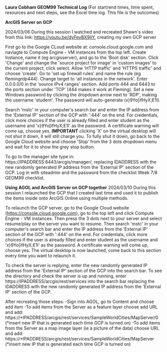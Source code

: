 **Laura Cobham GEOM99 Technical Log** (For start/end times, time spent, resources and next steps, see the Excel time log. This file is the outcomes)

**ArcGIS Server on GCP**

2024/03/06
During this session I watched and recreated Shawn's video from this link: https://youtu.be/dyFeyBX9jIY, creating my own GCP server

First go to the Google CLoud website at: console.cloud.google.com and naviagte to Compute Engine - VM instances from the top left.
Create Instance, name it (eg arcgisserver), and go to the 'Boot disk' section. Click 'Change' and change the 'source project for image' in 'custom images' to the current project, click select.
Allow 'HTTP traffic' and 'HTTPS traffic' and choose 'create'.
Go to 'set up firewall rules' and name the rule (eg flemingrdp444).
Change target to 'all instances in the network'.
Enter 0.0.0.0/0 in the 'source IPv4 ranges' section. Add ports 444 and 6443 to the ports section under 'TCP' (444 makes it work at Fleming).
Set a new Windows password by clicking the dropdown arrow next to 'RDP', making the username 'student'. The password will auto-generate (x}9Yo[ifHyX;E1l).

Search 'mstc' in your computer's search bar and enter the IP address from the 'External IP' section of the GCP with ':444' on the end.
For credentials, click more choices if the user is already filled and enter student as the username and 'x}9Yo[ifHyX;E1l' as the password.
A certificate warning will come up, choose yes.
**IMPORTANT** clicking 'X' on the virtual desktop will not shut it down, it will still charge you. To fully shut it down, go back to the Google Cloud website and choose 'Stop' from the 3 dots dropdown menu and wait for it to show the grey stop button.

To go to the manager site type in: https://IPADDRESS:6443/arcgis/manager/, replacing IDADDRESS with the new randomly generated IP address from the 'External IP' section of the GCP.
Log in with siteadmin and the password from the checklist Week 7/8 GEOM99 checklist.

**Using AGOL and ArcGIS Server on GCP together**
2024/03/10
During this session I relaunched the GCP that I created last time and used it to publish the items inside onto ArcGIS Online using multiple methods.

To relaunch the GCP server, go to the Google Cloud website (https://console.cloud.google.com), go to the top left and click Compute Engine - VM instances.
Then press the 3 dots next to your server and select resume/play on the server you want to resume.
Then search 'mstc' in your computer's search bar and enter the IP address from the 'External IP' section of the GCP with ':444' on the end.
For credentials, click more choices if the user is already filled and enter student as the username and 'x}9Yo[ifHyX;E1l' as the password.
A certificate warning will come up, choose yes.
The virtual desktop is now launched, come back to this section every time you want to relaunch it.

To check the server is replying, enter the new randomly generated IP address from the 'External IP' section of the GCP into the search bar. To see the directory and check the server is up and running, enter https://IPADDRESS/arcgis/rest/services into the search bar replacing the IDADDRESS with the new randomly generated IP address from the 'External IP' section of the GCP.

After recreating those steps:
-Sign into AGOL, go to Content and choose add item
-To add items from the Server as a feature layer choose add URL and add: https://*IPADDRESS/arcgis/rest/services/SampleWorldCities/MapServer/0 (*insert new IP that is generated each time GCP is turned on)
-To add items from the Server as a map image layer (ie a picture of the data) choose URL and add: https://*IPADDRESS/arcgis/rest/services/SampleWorldCities/MapServer (*insert new IP that is generated each time GCP is turned on)
